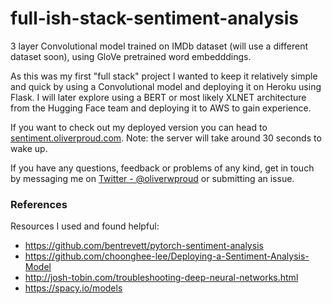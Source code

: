 # full-ish-stack-sentiment-analysis

3 layer Convolutional model trained on IMDb dataset (will use a different dataset soon), using GloVe pretrained word embedddings.

As this was my first "full stack" project I wanted to keep it relatively simple and quick by using a Convolutional model and deploying it on Heroku using Flask. I will later explore using a BERT or most likely XLNET architecture from the Hugging Face team and deploying it to AWS to gain experience.

If you want to check out my deployed version you can head to [sentiment.oliverproud.com](http://sentiment.oliverproud.com). Note: the server will take around 30 seconds to wake up. 

If you have any questions, feedback or problems of any kind, get in touch by messaging me on [Twitter - @oliverwproud](https://twitter.com/oliverwproud) or submitting an issue.

### References

Resources I used and found helpful: 

- <https://github.com/bentrevett/pytorch-sentiment-analysis>
- <https://github.com/choonghee-lee/Deploying-a-Sentiment-Analysis-Model>
- <http://josh-tobin.com/troubleshooting-deep-neural-networks.html>
- <https://spacy.io/models>
